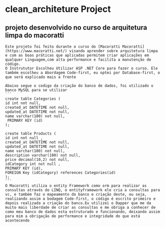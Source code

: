 # clean_architeture Project
 ## projeto desenvolvido no curso de arquitetura limpa do macoratti
    Este projeto foi feito durante o curso do [Macoratti Macoratti](https://www.macoratti.net/) visando aprender sobre arquitetura limpa e com as boas práticas que aplicadas permitem criar aplicações em qualquer Linguagem,com alta performance e facilita a manutenção de código. 
    O Instrututor Escolheu Utilizar ASP .NET Core para fazer o curso. Ele também escolheu a Abordagem Code-first, eu optei por Database-first, o que será explicado mais a frente 

    Abaixo segue o codigo da criação do banco de dados, foi utilizado o banco MySQL para se utilizar 
    ```
    create table Categories (
    id int not null,
    created_at DATETIME not null,
    updated_at DATETIME not null,
    name varchar(100) not null,
     PRIMARY KEY (id)
    );

    create table Products (
    id int not null ,
    created_at DATETIME not null,
    updated_at DATETIME not null,
    name varchar(100) not null,
    description varchar(100) not null,
    price decimal(10,2) not null,
    idCategory int not null ,
    PRIMARY KEY (id),
    FOREIGN Key (idCategory) references Categories(id)
    );
    ```
    O Macoratti utiliza o entity Framework como orm para realizar as consultas através do LINQ, o entityframework ele cria a consultas para vc, e também faz o mapeamento do banco e criação deste, ou seja, realizando assim a bodagem Code-first, o código é escrito primeiro e depois realizada a criação do banco.Eu utilizei o Dapper que me da muito mais liberdade de criar as consultas e me obriga a conhecer de como meu banco de dados esta estruturado e funcionando, deixando assim para mim a obrigação de performance e integridade do que está acontecendo 